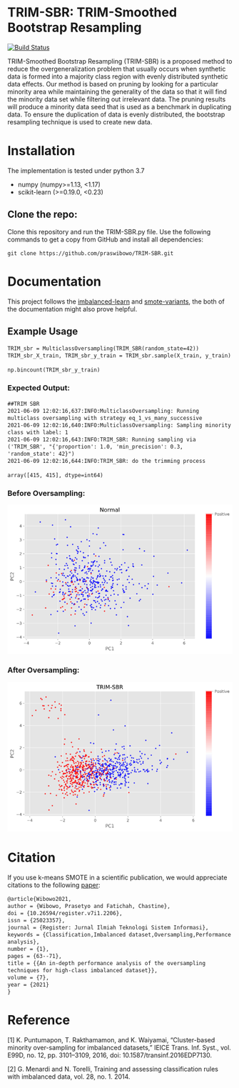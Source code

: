 # TRIM-SBR: TRIM-Smoothed Bootstrap Resampling

[![Build Status](https://api.travis-ci.com/python/mypy.svg?branch=master)](https://travis-ci.com/python/mypy)

TRIM-Smoothed Bootstrap Resampling (TRIM-SBR) is a proposed method to reduce the overgeneralization problem that usually occurs when synthetic data is formed into a majority class region with evenly distributed synthetic data effects. Our method is based on pruning by looking for a particular minority area while maintaining the generality of the data so that it will find the minority data set while filtering out irrelevant data. The pruning results will produce a minority data seed that is used as a benchmark in duplicating data. To ensure the duplication of data is evenly distributed, the bootstrap resampling technique is used to create new data.

# Installation

The implementation is tested under python 3.7

* numpy (numpy>=1.13, <1.17)
* scikit-learn (>=0.19.0, <0.23)

## Clone the repo:

Clone this repository and run the TRIM-SBR.py file. Use the following commands to get a copy from GitHub and install all dependencies:

```
git clone https://github.com/praswibowo/TRIM-SBR.git
```

# Documentation

This project follows the [imbalanced-learn](https://imbalanced-learn.org/) and [smote-variants](https://smote-variants.readthedocs.io/), the both of the documentation might also prove helpful.

## Example Usage
```
TRIM_sbr = MulticlassOversampling(TRIM_SBR(random_state=42))
TRIM_sbr_X_train, TRIM_sbr_y_train = TRIM_sbr.sample(X_train, y_train)

np.bincount(TRIM_sbr_y_train)
```
### Expected Output:

```
##TRIM SBR
2021-06-09 12:02:16,637:INFO:MulticlassOversampling: Running multiclass oversampling with strategy eq_1_vs_many_successive
2021-06-09 12:02:16,640:INFO:MulticlassOversampling: Sampling minority class with label: 1
2021-06-09 12:02:16,643:INFO:TRIM_SBR: Running sampling via ('TRIM_SBR', "{'proportion': 1.0, 'min_precision': 0.3, 'random_state': 42}")
2021-06-09 12:02:16,644:INFO:TRIM_SBR: do the trimming process

array([415, 415], dtype=int64)
```
### Before Oversampling:
![figure_1.png](images/figure_1.png)

### After Oversampling:
![figure_2.png](images/figure_2.png)

# Citation

If you use k-means SMOTE in a scientific publication, we would appreciate citations to the following [paper](https://github.com/praswibowo):

```
@article{Wibowo2021,
author = {Wibowo, Prasetyo and Fatichah, Chastine},
doi = {10.26594/register.v7i1.2206},
issn = {25023357},
journal = {Register: Jurnal Ilmiah Teknologi Sistem Informasi},
keywords = {Classification,Imbalanced dataset,Oversampling,Performance analysis},
number = {1},
pages = {63--71},
title = {{An in-depth performance analysis of the oversampling techniques for high-class imbalanced dataset}},
volume = {7},
year = {2021}
}

```

# Reference

[1] K. Puntumapon, T. Rakthamamon, and K. Waiyamai, “Cluster-based minority over-sampling for imbalanced datasets,” IEICE Trans. Inf. Syst., vol. E99D, no. 12, pp. 3101–3109, 2016, doi: 10.1587/transinf.2016EDP7130.

[2] G. Menardi and N. Torelli, Training and assessing classification rules with imbalanced data, vol. 28, no. 1. 2014.
